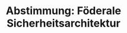 ---
abstimmung:
  abstimmung: 1
  bundestagssitzung: 137
  datum: 19. Dezember 2019
  legislaturperiode: 19
categories:
- Todo
data:
- title: Abstimmungsergebnis 20191219_1-data.pdf
  url: /res/2021-btw/abstimmungsergebnisse/20191219_1-data.pdf
- title: Abstimmungsergebnis 20191219_1_xls-data.xlsx
  url: /res/2021-btw/abstimmungsergebnisse/20191219_1_xls-data.xlsx
- title: Abstimmungsergebnis 20191219_1_xls-data.csv
  url: /res/2021-btw/abstimmungsergebnisse/csv/20191219_1_xls-data.csv
ergebnis:
  AfD:
    enthaltung: 1
    gesamt: 90
    ja: 77
    nein: 0
    nichtabgegeben: 12
    ungueltig: 0
  Bündnis 90/Die Grünen:
    enthaltung: 0
    gesamt: 67
    ja: 0
    nein: 65
    nichtabgegeben: 2
    ungueltig: 0
  Die Linke:
    enthaltung: 0
    gesamt: 69
    ja: 60
    nein: 0
    nichtabgegeben: 9
    ungueltig: 0
  FDP:
    enthaltung: 0
    gesamt: 80
    ja: 0
    nein: 73
    nichtabgegeben: 7
    ungueltig: 0
  cdu/csu:
    enthaltung: 1
    gesamt: 246
    ja: 228
    nein: 0
    nichtabgegeben: 17
    ungueltig: 0
  file: 20191219_1_xls-data.xlsx
  fraktionslos:
    enthaltung: 1
    gesamt: 5
    ja: 2
    nein: 1
    nichtabgegeben: 1
    ungueltig: 0
  spd:
    enthaltung: 0
    gesamt: 152
    ja: 139
    nein: 0
    nichtabgegeben: 13
    ungueltig: 0
layout: abstimmung
links:
- title: Link zu bundestag.de
  url: https://www.bundestag.de/parlament/plenum/abstimmung/abstimmung?id=645
preview: 'Deutscher Bundestag


  137. Sitzung des Deutschen Bundestages

  am Donnerstag, 19. Dezember 2019


  Endgültiges Ergebnis der Namentlichen Abstimmung Nr. 1


  Beschlussempfehlung des Ausschusses für Inneres und Heimat (4. Ausschuss)

  zu dem Antrag der Abgeordneten Benjamin Strasser, Konstantin Kuhle, Stephan Thomae,

  weiterer Abgeordneter und der Fraktion der FDP

  Terrorismus effektiv bekämpfen, Verantwortlichkeiten klären - Einsetzung einer

  Kommission zur Reform der föderalen Sicherheitsarchitektur Drs. 19/7424 und 19/15129'
tags:
- Todo
title: 'Abstimmung: Föderale Sicherheitsarchitektur'
---